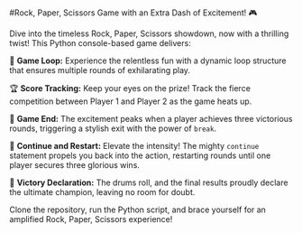 #Rock, Paper, Scissors Game with an Extra Dash of Excitement! 🎮

Dive into the timeless Rock, Paper, Scissors showdown, now with a thrilling twist! This Python console-based game delivers:

🔄 **Game Loop:** Experience the relentless fun with a dynamic loop structure that ensures multiple rounds of exhilarating play.

🏆 **Score Tracking:** Keep your eyes on the prize! Track the fierce competition between Player 1 and Player 2 as the game heats up.

🎉 **Game End:** The excitement peaks when a player achieves three victorious rounds, triggering a stylish exit with the power of `break`.

🔄 **Continue and Restart:** Elevate the intensity! The mighty `continue` statement propels you back into the action, restarting rounds until one player secures three glorious wins.

👑 **Victory Declaration:** The drums roll, and the final results proudly declare the ultimate champion, leaving no room for doubt.

Clone the repository, run the Python script, and brace yourself for an amplified Rock, Paper, Scissors experience!
